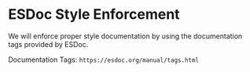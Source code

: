 # ESDoc Style Enforcement 

We will enforce proper style documentation by using the documentation tags provided by ESDoc.

Documentation Tags: `https://esdoc.org/manual/tags.html`